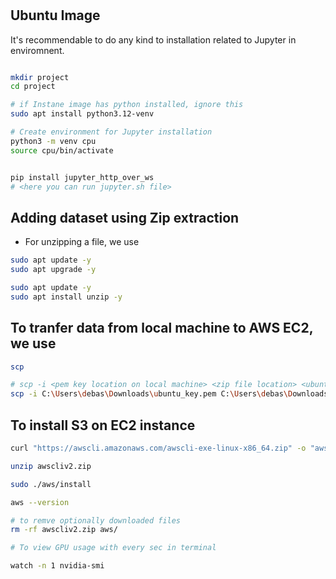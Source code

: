 #

## Ubuntu Image

It's recommendable to do any kind to installation related to Jupyter in enviromnent.



```bash

mkdir project
cd project

# if Instane image has python installed, ignore this
sudo apt install python3.12-venv

# Create environment for Jupyter installation
python3 -m venv cpu
source cpu/bin/activate


pip install jupyter_http_over_ws
# <here you can run jupyter.sh file>
```

## Adding dataset using Zip extraction

- For unzipping a file, we use

```bash
sudo apt update -y
sudo apt upgrade -y
```

```bash
sudo apt update -y
sudo apt install unzip -y
```


## To tranfer data from local machine to AWS EC2, we use

```bash
scp

# scp -i <pem key location on local machine> <zip file location> <ubuntu@your-aws-ip>:<location on remote file>
scp -i C:\Users\debas\Downloads\ubuntu_key.pem C:\Users\debas\Downloads\landcoverai-20250306T133829Z-001.zip ubuntu@ec2-43-204-101-227.ap-south-1.compute.amazonaws.com:/home/ubuntu/

```


## To install S3 on EC2 instance

```bash
curl "https://awscli.amazonaws.com/awscli-exe-linux-x86_64.zip" -o "awscliv2.zip"

unzip awscliv2.zip

sudo ./aws/install

aws --version

# to remve optionally downloaded files
rm -rf awscliv2.zip aws/
```

```bash
# To view GPU usage with every sec in terminal

watch -n 1 nvidia-smi
```